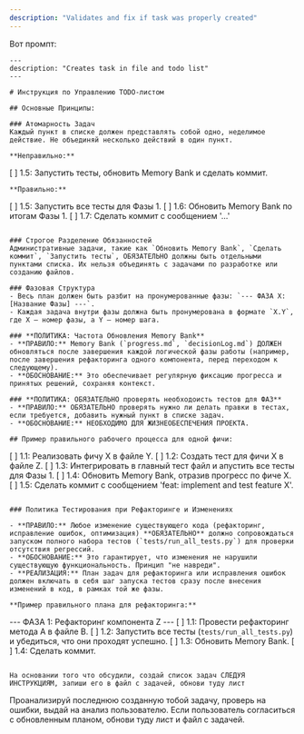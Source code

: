 ```yaml
---
description: "Validates and fix if task was properly created"
---
```


Вот промпт:

```
---
description: "Creates task in file and todo list"
---

# Инструкция по Управлению TODO-листом

## Основные Принципы:

### Атомарность Задач
Каждый пункт в списке должен представлять собой одно, неделимое действие. Не объединяй несколько действий в один пункт.

**Неправильно:**
```
[ ] 1.5: Запустить тесты, обновить Memory Bank и сделать коммит.
```
**Правильно:**
```
[ ] 1.5: Запустить все тесты для Фазы 1.
[ ] 1.6: Обновить Memory Bank по итогам Фазы 1.
[ ] 1.7: Сделать коммит с сообщением '...'
```

### Строгое Разделение Обязанностей
Административные задачи, такие как `Обновить Memory Bank`, `Сделать коммит`, `Запустить тесты`, ОБЯЗАТЕЛЬНО должны быть отдельными пунктами списка. Их нельзя объединять с задачами по разработке или созданию файлов.

### Фазовая Структура
- Весь план должен быть разбит на пронумерованные фазы: `--- ФАЗА X: [Название Фазы] ---`.
- Каждая задача внутри фазы должна быть пронумерована в формате `X.Y`, где X — номер фазы, а Y — номер шага.

### **ПОЛИТИКА: Частота Обновления Memory Bank**
- **ПРАВИЛО:** Memory Bank (`progress.md`, `decisionLog.md`) ДОЛЖЕН обновляться после завершения каждой логической фазы работы (например, после завершения рефакторинга одного компонента, перед переходом к следующему).
- **ОБОСНОВАНИЕ:** Это обеспечивает регулярную фиксацию прогресса и принятых решений, сохраняя контекст.

### **ПОЛИТИКА: ОБЯЗАТЕЛЬНО проверять необходоисть тестов для ФАЗ**
- **ПРАВИЛО:** ОБЯЗАТЕЛЬНО проверять нужно ли делать правки в тестах, если требуется, добавить нужный пункт в списке задач.
- **ОБОСНОВАНИЕ:** НЕОБХОДИМО ДЛЯ ЖИЗНЕОБЕСПЕЧЕНИЯ ПРОЕКТА.

## Пример правильного рабочего процесса для одной фичи:

```
[ ] 1.1: Реализовать фичу X в файле Y.
[ ] 1.2: Создать тест для фичи X в файле Z.
[ ] 1.3: Интегрировать в главный тест файл и апустить все тесты для Фазы 1.
[ ] 1.4: Обновить Memory Bank, отразив прогресс по фиче X.
[ ] 1.5: Сделать коммит с сообщением 'feat: implement and test feature X'.
```

### Политика Тестирования при Рефакторинге и Изменениях

- **ПРАВИЛО:** Любое изменение существующего кода (рефакторинг, исправление ошибок, оптимизация) **ОБЯЗАТЕЛЬНО** должно сопровождаться запуском полного набора тестов (`tests/run_all_tests.py`) для проверки отсутствия регрессий.
- **ОБОСНОВАНИЕ:** Это гарантирует, что изменения не нарушили существующую функциональность. Принцип "не навреди".
- **РЕАЛИЗАЦИЯ:** План задач для рефакторинга или исправления ошибок должен включать в себя шаг запуска тестов сразу после внесения изменений в код, в рамках той же фазы.

**Пример правильного плана для рефакторинга:**

```
--- ФАЗА 1: Рефакторинг компонента Z ---
[ ] 1.1: Провести рефакторинг метода A в файле B.
[ ] 1.2: Запустить все тесты (`tests/run_all_tests.py`) и убедиться, что они проходят успешно.
[ ] 1.3: Обновить Memory Bank.
[ ] 1.4: Сделать коммит.
```

На основании того что обсудили, создай список задач СЛЕДУЯ ИНСТРУКЦИЯМ, запиши его в файл с задачей, обнови туду лист
```

Проанализируй последнюю созданную тобой задачу, проверь на ошибки, выдай на анализ пользователю. Если пользователь согласиться с обновленным планом, обнови туду лист и файл с задачей.